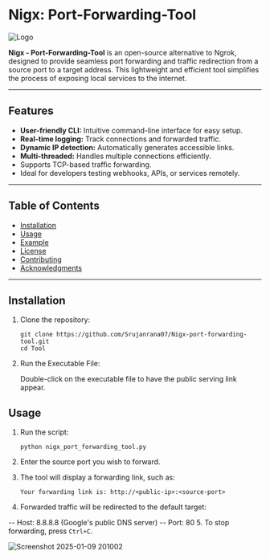# Nigx: Port-Forwarding-Tool

![Logo](https://via.placeholder.com/800x200?text=Nigx-Port-Forwarding-Tool)

**Nigx - Port-Forwarding-Tool** is an open-source alternative to Ngrok, designed to provide seamless port forwarding and traffic redirection from a source port to a target address. This lightweight and efficient tool simplifies the process of exposing local services to the internet.

---

## Features

- **User-friendly CLI:** Intuitive command-line interface for easy setup.
- **Real-time logging:** Track connections and forwarded traffic.
- **Dynamic IP detection:** Automatically generates accessible links.
- **Multi-threaded:** Handles multiple connections efficiently.
- Supports TCP-based traffic forwarding.
- Ideal for developers testing webhooks, APIs, or services remotely.

---

## Table of Contents

- [Installation](#installation)
- [Usage](#usage)
- [Example](#example)
- [License](#license)
- [Contributing](#contributing)
- [Acknowledgments](#acknowledgments)

---

## Installation

1. Clone the repository:

   ```
   git clone https://github.com/Srujanrana07/Nigx-port-forwarding-tool.git
   cd Tool
   ```
2. Run the Executable File:

   Double-click on the executable file to have the public serving link appear.

## Usage

1. Run the script:

   ```
   python nigx_port_forwarding_tool.py
   ```
2. Enter the source port you wish to forward.
3. The tool will display a forwarding link, such as:
   ```
   Your forwarding link is: http://<public-ip>:<source-port>
   ```
4. Forwarded traffic will be redirected to the default target:

  -- Host: 8.8.8.8 (Google's public DNS server)
  -- Port: 80
5. To stop forwarding, press `Ctrl+C`.
 
  
  ![Screenshot 2025-01-09 201002](https://github.com/user-attachments/assets/560d7bf4-a89f-4793-b698-4a1486deabf8)
